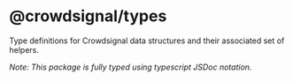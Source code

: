# @crowdsignal/types

Type definitions for Crowdsignal data structures and their associated set of helpers. 

_Note: This package is fully typed using typescript JSDoc notation._
